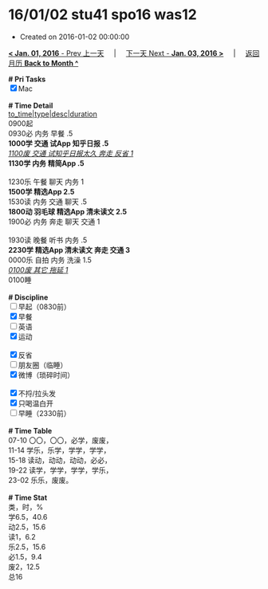 # 16/01/02 stu41 spo16 was12

- Created on 2016-01-02 00:00:00

[**< Jan. 01, 2016** - Prev 上一天](_archived/lifelogs/2016/01/d01.md) &nbsp; &nbsp; | &nbsp; &nbsp; [下一天 Next - **Jan. 03, 2016 >**](_archived/lifelogs/2016/01/d03.md) &nbsp; &nbsp; |  &nbsp; &nbsp; [返回月历 **Back to Month ^**](_archived/lifelogs/2016/01/index.md)
<br/><div><b># Pri Tasks</b></div><div><input checked="true" type="checkbox"/>Mac</div><div><br/></div><div><b># Time Detail</b></div><div><u>to_time|type|desc|duration</u></div><div>0900起</div><div>0930必 内务 早餐 .5</div><div><b>1000学 交通 试App 知乎日报 .5</b></div><div><u><i>1100废 交通 试知乎日报太久 奔走 反省 1</i></u></div><div><b>1130学 内务 精简App .5</b></div><div><br/></div><div>1230乐 午餐 聊天 内务 1</div><div><b>1500学 精选App 2.5</b></div><div>1530读 内务 交通 聊天 .5</div><div><b>1800动 羽毛球 精选App 清未读文 2.5</b></div><div>1900必 内务 奔走 聊天 交通 1</div><div><br/></div><div>1930读 晚餐 听书 内务 .5</div><div><b>2230学 精选App 清未读文 奔走 交通 3</b></div><div>0000乐 自拍 内务 洗澡 1.5</div><div><u><i>0100废 其它 拖延 1</i></u></div><div>0100睡</div><div><br/></div><div><b># Discipline</b></div><div><input type="checkbox"/>早起（0830前）</div><div><input checked="true" type="checkbox"/>早餐</div><div><input type="checkbox"/>英语</div><div><input checked="true" type="checkbox"/>运动</div><div><br/></div><div><input checked="true" type="checkbox"/>反省</div><div><input type="checkbox"/>朋友圈（临睡）</div><div><input checked="true" type="checkbox"/>微博（琐碎时间）</div><div><br/></div><div><input checked="true" type="checkbox"/>不捋/拉头发</div><div><input checked="true" type="checkbox"/>只喝温白开</div><div><input type="checkbox"/>早睡（2330前）</div><div><br/></div><div><b># Time Table</b></div><div>07-10 〇〇，〇〇，必学，废废，</div><div>11-14 学乐，乐学，学学，学学，</div><div>15-18 读动，动动，动动，必必，</div><div>19-22 读学，学学，学学，学乐，</div><div>23-02 乐乐，废废。</div><div><br/></div><div><b># Time Stat</b></div><div>类，时，%</div><div>学6.5，40.6</div><div>动2.5，15.6</div><div>读1，6.2</div><div>乐2.5，15.6</div><div>必1.5，9.4</div><div>废2，12.5</div><div>总16</div>
